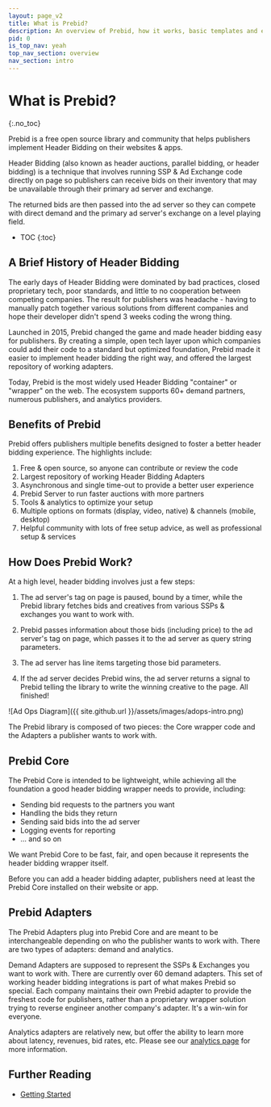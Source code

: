 ```yaml
---
layout: page_v2
title: What is Prebid?
description: An overview of Prebid, how it works, basic templates and examples, and more for header bidding.
pid: 0
is_top_nav: yeah
top_nav_section: overview
nav_section: intro
---
```


<div class="bs-docs-section" markdown="1">

# What is Prebid?
{:.no_toc}

Prebid is a free open source library and community that helps publishers implement Header Bidding on their websites & apps.

Header Bidding (also known as header auctions, parallel bidding, or header bidding) is a technique that involves running SSP & Ad Exchange code directly on page so publishers can receive bids on their inventory that may be unavailable through their primary ad server and exchange.

The returned bids are then passed into the ad server so they can compete with direct demand and the primary ad server's exchange on a level playing field.

* TOC
{:toc}

## A Brief History of Header Bidding

The early days of Header Bidding were dominated by bad practices, closed proprietary tech, poor standards, and little to no cooperation between competing companies. The result for publishers was headache - having to manually patch together various solutions from different companies and hope their developer didn't spend 3 weeks coding the wrong thing.

Launched in 2015, Prebid changed the game and made header bidding easy for publishers. By creating a simple, open tech layer upon which companies could add their code to a standard but optimized foundation, Prebid made it easier to implement header bidding the right way, and offered the largest repository of working adapters.

Today, Prebid is the most widely used Header Bidding "container" or "wrapper" on the web. The ecosystem supports 60+ demand partners, numerous publishers, and analytics providers. 

## Benefits of Prebid

Prebid offers publishers multiple benefits designed to foster a better header bidding experience. The highlights include:

1. Free & open source, so anyone can contribute or review the code
2. Largest repository of working Header Bidding Adapters
3. Asynchronous and single time-out to provide a better user experience
4. Prebid Server to run faster auctions with more partners
5. Tools & analytics to optimize your setup
6. Multiple options on formats (display, video, native) & channels (mobile, desktop)
7. Helpful community with lots of free setup advice, as well as professional setup & services

## How Does Prebid Work?

At a high level, header bidding involves just a few steps:

1. The ad server's tag on page is paused, bound by a timer, while the Prebid library fetches bids and creatives from various SSPs & exchanges you want to work with.

2. Prebid passes information about those bids (including price) to the ad server's tag on page, which passes it to the ad server as query string parameters.

3. The ad server has line items targeting those bid parameters.

4. If the ad server decides Prebid wins, the ad server returns a signal to Prebid telling the library to write the winning creative to the page. All finished!

![Ad Ops Diagram]({{ site.github.url }}/assets/images/adops-intro.png)

The Prebid library is composed of two pieces: the Core wrapper code and the Adapters a publisher wants to work with.

## Prebid Core

The Prebid Core is intended to be lightweight, while achieving all the foundation a good header bidding wrapper needs to provide, including:

+ Sending bid requests to the partners you want
+ Handling the bids they return
+ Sending said bids into the ad server
+ Logging events for reporting
+ ... and so on

We want Prebid Core to be fast, fair, and open because it represents the header bidding wrapper itself.

Before you can add a header bidding adapter, publishers need at least the Prebid Core installed on their website or app.

## Prebid Adapters

The Prebid Adapters plug into Prebid Core and are meant to be interchangeable depending on who the publisher wants to work with. There are two types of adapters: demand and analytics.

Demand Adapters are supposed to represent the SSPs & Exchanges you want to work with. There are currently over 60 demand adapters. This set of working header bidding integrations is part of what makes Prebid so special. Each company maintains their own Prebid adapter to provide the freshest code for publishers, rather than a proprietary wrapper solution trying to reverse engineer another company's adapter. It's a win-win for everyone.

Analytics adapters are relatively new, but offer the ability to learn more about latency, revenues, bid rates, etc. Please see our [analytics page]({{site.github.url}}/dev-docs/integrate-with-the-prebid-analytics-api.html) for more information.

## Further Reading

+ [Getting Started]({{site.github.url}}/overview/getting-started.html)

</div>
